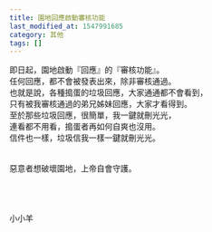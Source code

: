 ```yaml
---
title: 園地回應啟動審核功能
last_modified_at: 1547991685
category: 其他
tags: []
---
```


即日起，園地啟動『回應』的『審核功能』。<br>任何回應，都不會被發表出來，除非審核通過。<br>也就是說，各種搗蛋的垃圾回應，大家通通都不會看到，<br>只有被我審核通過的弟兄姊妹回應，大家才看得到。<br><!--more-->至於那些垃圾回應，很簡單，我一鍵就刪光光，<br>連看都不用看，搗蛋者再如何自爽也沒用。<br>信件也一樣，垃圾信我一樣一鍵就刪光光。<br><br><br>惡意者想破壞園地，上帝自會守護。<br><br><br><br><br>小小羊<br>
